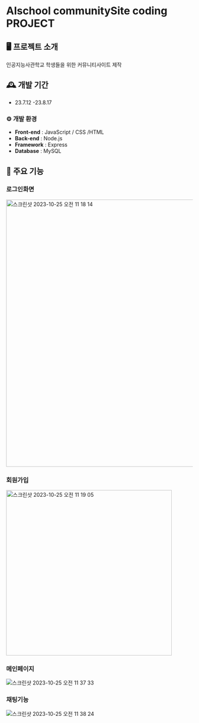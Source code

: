 # AIschool communitySite coding PROJECT



## 🖥 프로젝트 소개
인공지능사관학교 학생들을 위한 커뮤니티사이트 제작
<br>

## 🕰 개발 기간
* 23.7.12 -23.8.17 

### ⚙ 개발 환경

- **Front-end** : JavaScript / CSS /HTML
- **Back-end** : Node.js
- **Framework** : Express
- **Database** : MySQL


## 📌 주요 기능
### 로그인화면
<img width="722" alt="스크린샷 2023-10-25 오전 11 18 14" src="https://github.com/KayGenius/CRUD_project/assets/138184932/2ccac221-b52d-471a-a321-ced4a3dab933">



### 회원가입
<img width="447" alt="스크린샷 2023-10-25 오전 11 19 05" src="https://github.com/KayGenius/CRUD_project/assets/138184932/39c53103-c2e2-42b4-a4b4-d83d17648ce7">

### 메인페이지
![스크린샷 2023-10-25 오전 11 37 33](https://github.com/KayGenius/CRUD_project/assets/138184932/734b45c6-92dc-4d8b-a65c-67563941f2ff)
### 채팅기능
![스크린샷 2023-10-25 오전 11 38 24](https://github.com/KayGenius/CRUD_project/assets/138184932/4f13c96e-30be-460a-a322-0c8ee1105a7e)
